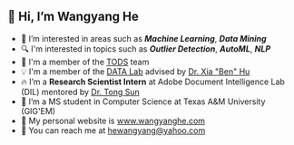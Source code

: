 ## 👋 Hi, I’m Wangyang He
- 👀 I’m interested in areas such as ***Machine Learning***, ***Data Mining***
- 🔍 I'm interested in topics such as ***Outlier Detection***, ***AutoML***, ***NLP***
- 📂 I'm a member of the [TODS](https://github.com/datamllab/tods) team
- :bulb: I'm a member of the [DATA Lab](https://github.com/datamllab) advised by [Dr. Xia "Ben" Hu](https://cs.rice.edu/~xh37/index.html)
- 🔥 I’m a **Research Scientist Intern** at Adobe Document Intelligence Lab (DIL) mentored by [Dr. Tong Sun](https://research.adobe.com/person/tong-sun/)
- 🌱 I’m a MS student in Computer Science at Texas A&M University (GIG'EM)
- 📑 My personal website is www.wangyanghe.com
- 📧 You can reach me at hewangyang@yahoo.com

<!---
hwy893747147/hwy893747147 is a ✨ special ✨ repository because its `README.md` (this file) appears on your GitHub profile.
You can click the Preview link to take a look at your changes.
--->

